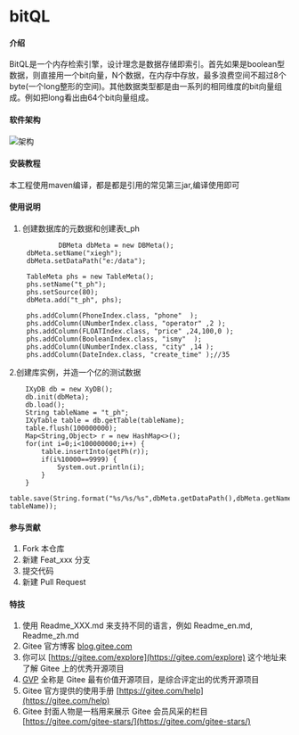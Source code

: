 # bitQL

#### 介绍
BitQL是一个内存检索引擎，设计理念是数据存储即索引。首先如果是boolean型数据，则直接用一个bit向量，N个数据，在内存中存放，最多浪费空间不超过8个byte(一个long整形的空间)。其他数据类型都是由一系列的相同维度的bit向量组成。例如把long看出由64个bit向量组成。 

#### 软件架构
![架构](https://images.gitee.com/uploads/images/2020/0626/134456_a7d3fa57_5337335.png "屏幕截图.png")


#### 安装教程

本工程使用maven编译，都是都是引用的常见第三jar,编译使用即可

#### 使用说明
1. 创建数据库的元数据和创建表t_ph

                DBMeta dbMeta = new DBMeta();
		dbMeta.setName("xiegh");
		dbMeta.setDataPath("e:/data");
		
		TableMeta phs = new TableMeta();
		phs.setName("t_ph");
		phs.setSource(80);
		dbMeta.add("t_ph", phs);
		
		phs.addColumn(PhoneIndex.class, "phone"  );
		phs.addColumn(UNumberIndex.class, "operator" ,2 );
		phs.addColumn(FLOATIndex.class, "price" ,24,100,0 );
		phs.addColumn(BooleanIndex.class, "ismy"  );
		phs.addColumn(UNumberIndex.class, "city" ,14 );
		phs.addColumn(DateIndex.class, "create_time" );//35
2.创建库实例，并造一个亿的测试数据

		IXyDB db = new XyDB();
		db.init(dbMeta);
		db.load();
		String tableName = "t_ph";
		IXyTable table = db.getTable(tableName);
		table.flush(100000000);
		Map<String,Object> r = new HashMap<>();
		for(int i=0;i<100000000;i++) {
			table.insertInto(getPh(r));
			if(i%10000==9999) {
				System.out.println(i);
			}
		}
		table.save(String.format("%s/%s/%s",dbMeta.getDataPath(),dbMeta.getName(),  tableName));
		



#### 参与贡献

1.  Fork 本仓库
2.  新建 Feat_xxx 分支
3.  提交代码
4.  新建 Pull Request


#### 特技

1.  使用 Readme\_XXX.md 来支持不同的语言，例如 Readme\_en.md, Readme\_zh.md
2.  Gitee 官方博客 [blog.gitee.com](https://blog.gitee.com)
3.  你可以 [https://gitee.com/explore](https://gitee.com/explore) 这个地址来了解 Gitee 上的优秀开源项目
4.  [GVP](https://gitee.com/gvp) 全称是 Gitee 最有价值开源项目，是综合评定出的优秀开源项目
5.  Gitee 官方提供的使用手册 [https://gitee.com/help](https://gitee.com/help)
6.  Gitee 封面人物是一档用来展示 Gitee 会员风采的栏目 [https://gitee.com/gitee-stars/](https://gitee.com/gitee-stars/)
